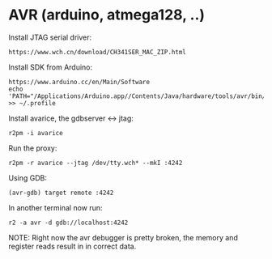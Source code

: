 AVR (arduino, atmega128, ..)
============================

Install JTAG serial driver:

	https://www.wch.cn/download/CH341SER_MAC_ZIP.html

Install SDK from Arduino:

	https://www.arduino.cc/en/Main/Software
	echo 'PATH="/Applications/Arduino.app//Contents/Java/hardware/tools/avr/bin/:$PATH"' >> ~/.profile

Install avarice, the gdbserver <-> jtag:

	r2pm -i avarice

Run the proxy:

	r2pm -r avarice --jtag /dev/tty.wch* --mkI :4242

Using GDB:

	(avr-gdb) target remote :4242

In another terminal now run:

	r2 -a avr -d gdb://localhost:4242

NOTE: Right now the avr debugger is pretty broken, the memory and register reads result in in correct data.

